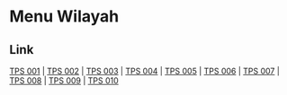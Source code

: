 # Menu Wilayah

## Link

[TPS 001](https://github.com/gigit-pemilu/pemilu-2024-36-banten/tree/main/pileg-dpr/hitung-suara/sub/36-banten/sub/02-lebak/sub/12-sajira/sub/2011-sajira-mekar/sub/001-tps)
 | 
[TPS 002](https://github.com/gigit-pemilu/pemilu-2024-36-banten/tree/main/pileg-dpr/hitung-suara/sub/36-banten/sub/02-lebak/sub/12-sajira/sub/2011-sajira-mekar/sub/002-tps)
 | 
[TPS 003](https://github.com/gigit-pemilu/pemilu-2024-36-banten/tree/main/pileg-dpr/hitung-suara/sub/36-banten/sub/02-lebak/sub/12-sajira/sub/2011-sajira-mekar/sub/003-tps)
 | 
[TPS 004](https://github.com/gigit-pemilu/pemilu-2024-36-banten/tree/main/pileg-dpr/hitung-suara/sub/36-banten/sub/02-lebak/sub/12-sajira/sub/2011-sajira-mekar/sub/004-tps)
 | 
[TPS 005](https://github.com/gigit-pemilu/pemilu-2024-36-banten/tree/main/pileg-dpr/hitung-suara/sub/36-banten/sub/02-lebak/sub/12-sajira/sub/2011-sajira-mekar/sub/005-tps)
 | 
[TPS 006](https://github.com/gigit-pemilu/pemilu-2024-36-banten/tree/main/pileg-dpr/hitung-suara/sub/36-banten/sub/02-lebak/sub/12-sajira/sub/2011-sajira-mekar/sub/006-tps)
 | 
[TPS 007](https://github.com/gigit-pemilu/pemilu-2024-36-banten/tree/main/pileg-dpr/hitung-suara/sub/36-banten/sub/02-lebak/sub/12-sajira/sub/2011-sajira-mekar/sub/007-tps)
 | 
[TPS 008](https://github.com/gigit-pemilu/pemilu-2024-36-banten/tree/main/pileg-dpr/hitung-suara/sub/36-banten/sub/02-lebak/sub/12-sajira/sub/2011-sajira-mekar/sub/008-tps)
 | 
[TPS 009](https://github.com/gigit-pemilu/pemilu-2024-36-banten/tree/main/pileg-dpr/hitung-suara/sub/36-banten/sub/02-lebak/sub/12-sajira/sub/2011-sajira-mekar/sub/009-tps)
 | 
[TPS 010](https://github.com/gigit-pemilu/pemilu-2024-36-banten/tree/main/pileg-dpr/hitung-suara/sub/36-banten/sub/02-lebak/sub/12-sajira/sub/2011-sajira-mekar/sub/010-tps)

